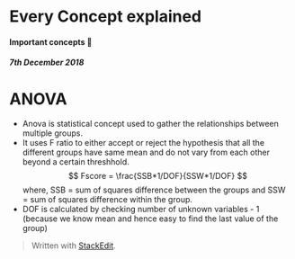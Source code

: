
# Every Concept explained

#### Important concepts :thought_balloon: 

##### 7th December 2018

# ANOVA
- Anova is statistical concept used to gather the relationships between multiple groups. 
- It uses F ratio to either accept or reject the hypothesis that all the different groups have same mean and do not vary from each other beyond a certain threshhold.
$$ Fscore = \frac{SSB*1/DOF}{SSW*1/DOF} $$
where, SSB = sum of squares difference between the groups and SSW = sum of squares difference within the group.
- DOF is calculated by checking number of unknown variables - 1 (because we know mean and hence easy to find the last value of the group)



> Written with [StackEdit](https://stackedit.io/).
<!--stackedit_data:
eyJoaXN0b3J5IjpbLTM4MTM3NTYyNSw1NDg1OTkzMjksODgyNz
U4NTUyXX0=
-->